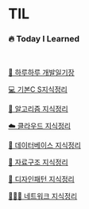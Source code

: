 # TIL

### 🔥 Today I Learned
<br>

[📖 하루하루 개발일기장]()

[💻 기본C S지식정리]()

[🧩 알고리즘 지식정리]()

[☁️ 클라우드 지식정리]()

[💽 데이터베이스 지식정리]()

[🧬 자료구조 지식정리]()

[🎨 디자인패턴 지식정리]()

[🧑🏻‍💻 네트워크 지식정리]()